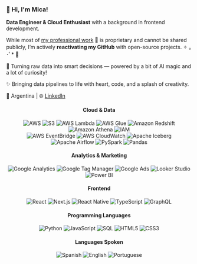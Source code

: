 <!--
**micartiaga/micartiaga** is a ✨ _special_ ✨ repository because its `README.md` (this file) appears on your GitHub profile.

Here are some ideas to get you started:

- 🔭 I’m currently working on ...
- 🌱 I’m currently learning ...
- 👯 I’m looking to collaborate on ...
- 🤔 I’m looking for help with ...
- 💬 Ask me about ...
- 📫 How to reach me: ...
- 😄 Pronouns: ...
- ⚡ Fun fact: ...
-->

### 👋 Hi, I'm Mica!


**Data Engineer & Cloud Enthusiast** with a background in frontend development.

While most of [my professional work](https://awg.la/) 👀 is proprietary and cannot be shared publicly, I’m actively **reactivating my GitHub** with open-source projects. ✧ ｡ ･ﾟ* 🧚 


🤖 Turning raw data into smart decisions — powered by a bit of AI magic and a lot of curiosity!

✨ Bringing data pipelines to life with heart, code, and a splash of creativity. 

📍 Argentina | 🌐 [LinkedIn](https://www.linkedin.com/in/micaelaartiaga) 



<div align="center" >

<h4><bold>Cloud & Data</bold></h4>
<img alt="AWS" src="https://img.shields.io/badge/AWS-232F3E?style=for-the-badge&logo=amazon-aws&logoColor=white" /> 
<img alt="S3" src="https://img.shields.io/badge/AWS_S3-569A31?style=for-the-badge&logo=amazon-aws&logoColor=white" />
<img alt="AWS Lambda" src="https://img.shields.io/badge/AWS_Lambda-FF9900?style=for-the-badge&logo=aws-lambda&logoColor=white" /> 
<img alt="AWS Glue" src="https://img.shields.io/badge/AWS_Glue-2D3E50?style=for-the-badge&logo=amazon-aws&logoColor=white" /> 
<img alt="Amazon Redshift" src="https://img.shields.io/badge/Amazon_Redshift-BA0C2F?style=for-the-badge&logo=amazon-aws&logoColor=white" />
<img alt="Amazon Athena" src="https://img.shields.io/badge/Amazon_Athena-4B4082?style=for-the-badge&logo=amazon-aws&logoColor=white" /> 
<img alt="IAM" src="https://img.shields.io/badge/AWS_IAM-FF9900?style=for-the-badge&logo=amazon-aws&logoColor=white" /> 
<br/>
<img alt="AWS EventBridge" src="https://img.shields.io/badge/AWS_EventBridge-232F3E?style=for-the-badge&logo=amazon-aws&logoColor=white" /> 
<img alt="AWS CloudWatch" src="https://img.shields.io/badge/AWS_CloudWatch-232F3E?style=for-the-badge&logo=amazon-aws&logoColor=white" />
<img alt="Apache Iceberg" src="https://img.shields.io/badge/Apache_Iceberg-0078B4?style=for-the-badge&logo=apache&logoColor=white" /> 
<img alt="Apache Airflow" src="https://img.shields.io/badge/Apache_Airflow-017CEE?style=for-the-badge&logo=apache-airflow&logoColor=white" /> 
<img alt="PySpark" src="https://img.shields.io/badge/PySpark-FF7F0E?style=for-the-badge&logo=apache-spark&logoColor=white" /> 
<img alt="Pandas" src="https://img.shields.io/badge/Pandas-150458?style=for-the-badge&logo=pandas&logoColor=white" />

<br/>

<h4><bold>Analytics & Marketing</bold></h4>
<img alt="Google Analytics" src="https://img.shields.io/badge/GA4-4285F4?style=for-the-badge&logo=googleanalytics&logoColor=white" /> 
<img alt="Google Tag Manager" src="https://img.shields.io/badge/GTM-0F9D58?style=for-the-badge&logo=google-tag-manager&logoColor=white" /> 
<img alt="Google Ads" src="https://img.shields.io/badge/Google_Ads-4285F4?style=for-the-badge&logo=googleads&logoColor=white" />
<img alt="Looker Studio" src="https://img.shields.io/badge/Looker_Studio-3F51B5?style=for-the-badge&logo=google&logoColor=white" /> 
<img alt="Power BI" src="https://img.shields.io/badge/Power_BI-F2C811?style=for-the-badge&logo=microsoft-power-bi&logoColor=black" />

<br/>

<h4><bold>Frontend</bold></h4>
<img alt="React" src="https://img.shields.io/badge/React-61DAFB?style=for-the-badge&logo=react&logoColor=black" /> 
<img alt="Next.js" src="https://img.shields.io/badge/Next.js-000000?style=for-the-badge&logo=next.js&logoColor=white" /> 
<img alt="React Native" src="https://img.shields.io/badge/React_Native-61DAFB?style=for-the-badge&logo=react&logoColor=black" /> 
<img alt="TypeScript" src="https://img.shields.io/badge/TypeScript-3178C6?style=for-the-badge&logo=typescript&logoColor=white" /> 
<img alt="GraphQL" src="https://img.shields.io/badge/GraphQL-E10098?style=for-the-badge&logo=graphql&logoColor=white" />

<br/>

<h4><bold>Programming Languages</bold></h4>
<img alt="Python" src="https://img.shields.io/badge/Python-3776AB?style=for-the-badge&logo=python&logoColor=white" /> 
<img alt="JavaScript" src="https://img.shields.io/badge/JavaScript-F7DF1E?style=for-the-badge&logo=javascript&logoColor=black" /> 
<img alt="SQL" src="https://img.shields.io/badge/SQL-4479A1?style=for-the-badge&logo=postgresql&logoColor=white" /> 
<img alt="HTML5" src="https://img.shields.io/badge/HTML5-E34F26?style=for-the-badge&logo=html5&logoColor=white" /> 
<img alt="CSS3" src="https://img.shields.io/badge/CSS3-1572B6?style=for-the-badge&logo=css3&logoColor=white" />

<br/>

<h4><bold>Languages Spoken</bold></h4>
<img alt="Spanish" src="https://img.shields.io/badge/Spanish-Native-red?style=for-the-badge&logo=googletranslate&logoColor=white" /> 
<img alt="English" src="https://img.shields.io/badge/English-C1_CAE_Certified-blue?style=for-the-badge&logo=googletranslate&logoColor=white" />
<img alt="Portuguese" src="https://img.shields.io/badge/Portuguese-Basic-green?style=for-the-badge&logo=googletranslate&logoColor=white" />

</div>


<!--
### 📌 Projects
✨ **Currently reactivating my GitHub** — new open-source projects coming soon! 🚧

🦾 **Training in Machine Learning & AI**, exploring **AI-driven data pipelines**, and enjoying the *coding vibe* .


[![Mica's GitHub stats](https://github-readme-stats.vercel.app/api?username=micartiaga&show_icons=true&theme=radical)](https://github.com/anuraghazra/github-readme-stats) 
-->
